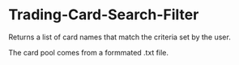 # Trading-Card-Search-Filter

Returns a list of card names that match the criteria set by the user. 

The card pool comes from a formmated .txt file.
